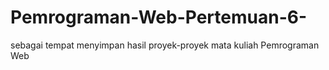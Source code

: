 # Pemrograman-Web-Pertemuan-6-
sebagai tempat menyimpan hasil proyek-proyek mata kuliah Pemrograman Web
